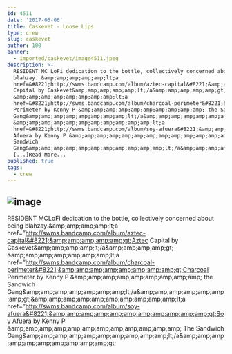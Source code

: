 ```yaml
---
id: 4511
date: '2017-05-06'
title: Caskevet - Loose Lips
type: crew
slug: caskevet
author: 100
banner:
  - imported/caskevet/image4511.jpeg
description: >-
  RESIDENT MC LoFi dedication to the bottle, collectively concerned about being
  blahzay. &amp;amp;amp;amp;amp;lt;a
  href=&#8221;http://swms.bandcamp.com/album/aztec-capital&#8221;&amp;amp;amp;amp;amp;gt;Aztec
  Capital by Caskevet&amp;amp;amp;amp;amp;lt;/a&amp;amp;amp;amp;amp;gt;
  &amp;amp;amp;amp;amp;amp;amp;amp;lt;a
  href=&#8221;http://swms.bandcamp.com/album/charcoal-perimeter&#8221;&amp;amp;amp;amp;amp;amp;amp;amp;gt;Charcoal
  Perimeter by Kenny P &amp;amp;amp;amp;amp;amp;amp;amp;amp;amp; the Sandwich
  Gang&amp;amp;amp;amp;amp;amp;amp;amp;lt;/a&amp;amp;amp;amp;amp;amp;amp;amp;gt;
  &amp;amp;amp;amp;amp;amp;amp;amp;amp;amp;amp;lt;a
  href=&#8221;http://swms.bandcamp.com/album/soy-afuera&#8221;&amp;amp;amp;amp;amp;amp;amp;amp;amp;amp;amp;gt;Soy
  Afuera by Kenny P &amp;amp;amp;amp;amp;amp;amp;amp;amp;amp;amp;amp;amp; The
  Sandwich
  Gang&amp;amp;amp;amp;amp;amp;amp;amp;amp;amp;amp;lt;/a&amp;amp;amp;amp;amp;amp;amp;amp;amp;amp;amp;gt;
  [...]Read More...
published: true
tags:
  - crew
---
```

![image](../imported/caskevet/image4511.jpeg)
---
RESIDENT MCLoFi dedication to the bottle, collectively concerned about being blahzay.[](https://swms.bandcamp.com/album/azteccapital)[](https://swms.bandcamp.com/album/aztec-capital)&amp;amp;amp;amp;amp;lt;a href=&#8221;http://swms.bandcamp.com/album/aztec-capital&#8221;&amp;amp;amp;amp;amp;gt;Aztec Capital by Caskevet&amp;amp;amp;amp;amp;lt;/a&amp;amp;amp;amp;amp;gt;  
&amp;amp;amp;amp;amp;amp;amp;amp;lt;a href=&#8221;http://swms.bandcamp.com/album/charcoal-perimeter&#8221;&amp;amp;amp;amp;amp;amp;amp;amp;gt;Charcoal Perimeter by Kenny P &amp;amp;amp;amp;amp;amp;amp;amp;amp;amp; the Sandwich Gang&amp;amp;amp;amp;amp;amp;amp;amp;lt;/a&amp;amp;amp;amp;amp;amp;amp;amp;gt;[](https://swms.bandcamp.com/album/soy-)&amp;amp;amp;amp;amp;amp;amp;amp;amp;amp;amp;lt;a href=&#8221;http://swms.bandcamp.com/album/soy-afuera&#8221;&amp;amp;amp;amp;amp;amp;amp;amp;amp;amp;amp;gt;Soy Afuera by Kenny P &amp;amp;amp;amp;amp;amp;amp;amp;amp;amp;amp;amp;amp; The Sandwich Gang&amp;amp;amp;amp;amp;amp;amp;amp;amp;amp;amp;lt;/a&amp;amp;amp;amp;amp;amp;amp;amp;amp;amp;amp;gt;[](https://www.youtube.com/watch?v=ImrZpux7QcQ)